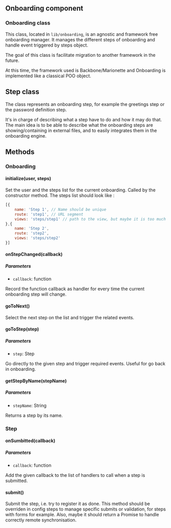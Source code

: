 ## Onboarding component

### Onboarding class

This class, located in `lib/onboarding`, is an agnostic and framework free onboarding manager. It manages the different steps of onboarding and handle event triggered by steps object.

The goal of this class is facilitate migration to another framework in the future.

At this time, the framework used is Backbone/Marionette and Onboarding is implemented like a classical POO object.

## Step class

The class represents an onboarding step, for example the greetings step or the password definition step.

It's in charge of describing what a step have to do and how it may do that.
The main idea is to be able to describe what the onboarding steps are showing/containing in external files, and to easily integrates them in the onboarding engine.

## Methods
### Onboarding
#### initialize(user, steps)
Set the user and the steps list for the current onboarding. Called by the constructor method. The steps list should look like :
```javascript
[{
    name: 'Step 1', // Name should be unique
    route: 'step1', // URL segment
    views: 'steps/step1' // path to the view, but maybe it is too much  framework-specific and we should compute the view's path.
},{
    name: 'Step 2',
    route: 'step2',
    views: 'steps/step2'
}]
```

#### onStepChanged(callback)
##### Parameters
* `callback`: function

Record the function callback as handler for every time the current onboarding step will change.

#### goToNext()
Select the next step on the list and trigger the related events.

#### goToStep(step)
##### Parameters
* `step`: Step

Go directly to the given step and trigger required events. Useful for go back in onboarding.

#### getStepByName(stepName)
##### Parameters
* `stepName`: String

Returns a step by its name.

### Step
#### onSumbitted(callback)
##### Parameters
* `callback`: function

Add the given callback to the list of handlers to call when a step is submitted.

#### submit()
Submit the step, i.e. try to register it as done. This method should be overriden in config steps to manage specific submits or validation, for steps with forms for example.
Also, maybe it should return a Promise to handle correctly remote synchronisation.
